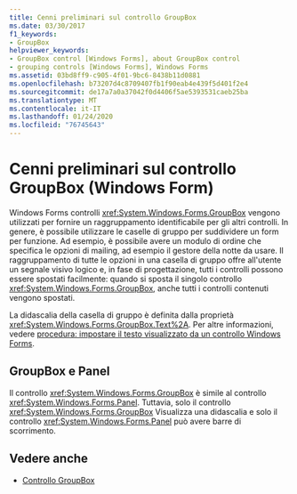 ```yaml
---
title: Cenni preliminari sul controllo GroupBox
ms.date: 03/30/2017
f1_keywords:
- GroupBox
helpviewer_keywords:
- GroupBox control [Windows Forms], about GroupBox control
- grouping controls [Windows Forms], Windows Forms
ms.assetid: 03bd8ff9-c905-4f01-9bc6-8438b11d0881
ms.openlocfilehash: b73207d4c8709407fb1f90eab4e439f5d401f2e4
ms.sourcegitcommit: de17a7a0a37042f0d4406f5ae5393531caeb25ba
ms.translationtype: MT
ms.contentlocale: it-IT
ms.lasthandoff: 01/24/2020
ms.locfileid: "76745643"
---
```

# <a name="groupbox-control-overview-windows-forms"></a>Cenni preliminari sul controllo GroupBox (Windows Form)
Windows Forms controlli <xref:System.Windows.Forms.GroupBox> vengono utilizzati per fornire un raggruppamento identificabile per gli altri controlli. In genere, è possibile utilizzare le caselle di gruppo per suddividere un form per funzione. Ad esempio, è possibile avere un modulo di ordine che specifica le opzioni di mailing, ad esempio il gestore della notte da usare. Il raggruppamento di tutte le opzioni in una casella di gruppo offre all'utente un segnale visivo logico e, in fase di progettazione, tutti i controlli possono essere spostati facilmente: quando si sposta il singolo controllo <xref:System.Windows.Forms.GroupBox>, anche tutti i controlli contenuti vengono spostati.  
  
 La didascalia della casella di gruppo è definita dalla proprietà <xref:System.Windows.Forms.GroupBox.Text%2A>. Per altre informazioni, vedere [procedura: impostare il testo visualizzato da un controllo Windows Forms](how-to-set-the-text-displayed-by-a-windows-forms-control.md).  
  
## <a name="groupbox-and-panel"></a>GroupBox e Panel  
 Il controllo <xref:System.Windows.Forms.GroupBox> è simile al controllo <xref:System.Windows.Forms.Panel>. Tuttavia, solo il controllo <xref:System.Windows.Forms.GroupBox> Visualizza una didascalia e solo il controllo <xref:System.Windows.Forms.Panel> può avere barre di scorrimento.  
  
## <a name="see-also"></a>Vedere anche

- [Controllo GroupBox](groupbox-control-windows-forms.md)

